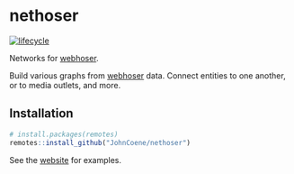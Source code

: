 # nethoser

[![lifecycle](https://img.shields.io/badge/lifecycle-experimental-orange.svg)](https://www.tidyverse.org/lifecycle/#experimental)

Networks for [webhoser](https://webhoser.john-coene.com/).

Build various graphs from [webhoser](https://webhoser.john-coene.com/) data. Connect entities to one another, or to media outlets, and more.

## Installation

``` r
# install.packages(remotes)
remotes::install_github("JohnCoene/nethoser")
```

See the [website](http://nethoser.john-coene.com) for examples.
